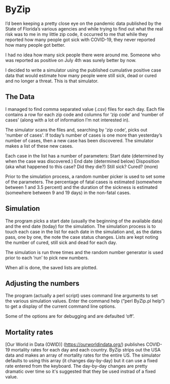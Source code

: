 # ByZip

I’d been keeping a pretty close eye on the pandemic data published by the State of Florida’s various agencies and while trying to find out what the real risk was to me in my little zip code, it occurred to me that while they reported how many people got sick with COVID-19, they never reported how many people got better.

I had no idea how many sick people there were around me. Someone who was reported as positive on July 4th was surely better by now.

I decided to write a simulator using the published cumulative positive case data that would estimate how many people were still sick, dead or cured and no longer a threat. This is that
simulator.

## The Data

I managed to find comma separated value (.csv) files for each day. Each file contains a row for each zip code and columns for ‘zip code’ and ‘number of cases’ (along with a lot of information I’m not interested in).

The simulator scans the files and, searching by 'zip code', picks out 'number of cases'. If today’s number of cases is one more than yesterday’s number of cases, then a new case has been discovered. The simulator makes a list of these new cases.

Each case in the list has a number of parameters:
    Start date (determined by when the case was discovered.)
    End date (determined below)
    Disposition (aka what happened to this case? Did they die?)
    Still sick?
    Cured?
    (more)

Prior to the simulation process, a random number picker is used to set some of the parameters. The percentage of fatal cases is estimated (somewhere between 1 and 3.5 percent) and the duration of the sickness is estimated (somewhere between 9 and 19 days) in the non-fatal cases.

## Simulation

The program picks a start date (usually the beginning of the available data) and the end date (today) for the simulation. The simulation process is to touch each case in the list for each date in the simulation and, as the dates pass, one by one, the note the case status changes. Lists are kept noting the number of cured, still sick and dead for each day.

The simulation is run three times and the random number generator is used prior to each ‘run’ to pick new numbers.

When all is done, the saved lists are plotted.

## Adjusting the numbers

The program (actually a perl script) uses command line arguments to set the various simulation values. Enter the command help (“perl ByZip.pl help”) to get a display of the current command line options.

Some of the options are for debugging and are defaulted ‘off’.

## Mortality rates

[Our World in Data (OWID)] (https://ourworldindata.org/) publishes COVID-19 mortality rates for each day and each country. ByZip strips out the USA data and makes an array of mortality rates for the entire US. The simulator defaults to using this array (it changes day-by-day) but it can use a fixed rate entered from the keyboard. The day-by-day changes are pretty dramatic over time so it's suggested that they be used instrad of a fixed value.

